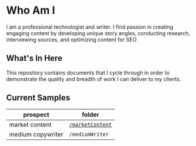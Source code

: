 # Who Am I
I am a professional technologist and writer.
I find passion in creating engaging content by developing unique story angles, conducting research, interviewing sources, and optimizing content for SEO

## What's In Here
This repository contains documents that I cycle through in order to demonstrate the quality and breadth of work I can deliver to my clients.

## Current Samples
| prospect | folder |
|---------| --------|
| market content| [`/marketContent`](https://github.com/dyanabutler/writing-samples/tree/main/marketContent)|
| medium copywriter| `/mediumWriter`|
